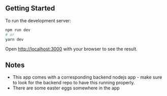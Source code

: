 ## Getting Started

To run the development server:

```bash
npm run dev
# or
yarn dev
```

Open [http://localhost:3000](http://localhost:3000) with your browser to see the result.

## Notes

- This app comes with a corresponding backend nodejs app - make sure to look for the backend repo to have this running properly.
- There are some easter eggs somewhere in the app
